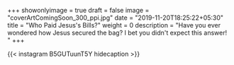 +++
showonlyimage = true
draft = false
image = "coverArtComingSoon_300_ppi.jpg"
date = "2019-11-20T18:25:22+05:30"
title = "Who Paid Jesus's Bills?"
weight = 0
description = "Have you ever wondered how Jesus secured the bag? I bet you didn't expect this answer! "
+++


{{< instagram B5GUTuunT5Y hidecaption >}}

